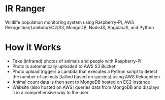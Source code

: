 # IR Ranger
Wildlife population monitoring system using Raspberry-Pi, AWS Rekognition/Lambda/EC2/S3, MongoDB, NodeJS, AngularJS, and Python

# How it Works
* Take (infrared) photos of animals and people with Raspberry-Pi
* Photo is automatically uploaded to AWS S3 Bucket
* Photo upload triggers a Lambda that executes a Python script to detect the number of animals (tallied based on species) using AWS Rekognition
* Animal count data is then sent to MongoDB hosted on EC2 instance
* Website (also hosted on AWS) queries data from MongoDB and displays it in a comprehensive way to the user
